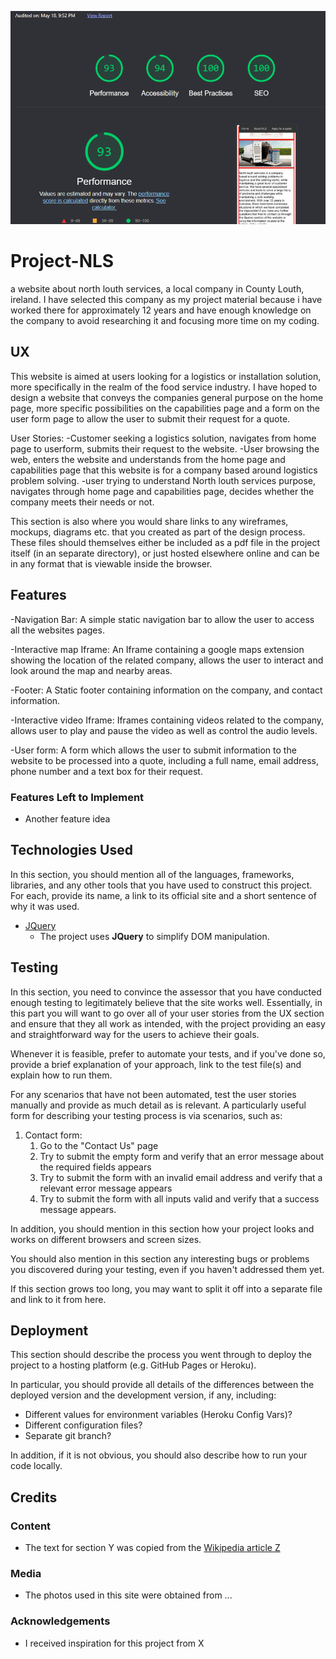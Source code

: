![NLS lighthouse test](media/lighthouse.PNG)
# Project-NLS
a website about north louth services, a local company in County Louth, ireland. 
I have selected this company as my project material because i have worked there for approximately 12 years and have enough knowledge on the company to avoid researching it and focusing more time on my coding. 

## UX
 
This website is aimed at users looking for a logistics or installation solution, more specifically in the realm of the food service industry. I have hoped to design a website that conveys the companies general purpose on the home page, more specific possibilities on the capabilities page and a form on the user form page to allow the user to submit their request for a quote.


User Stories: 
-Customer seeking a logistics solution, navigates from home page to userform, submits their request to the website.
-User browsing the web, enters the website and understands from the home page and capabilities page that this website is for a company based around logistics problem solving.
-user trying to understand North louth services purpose, navigates through home page and capabilities page, decides whether the company meets their needs or not. 

This section is also where you would share links to any wireframes, mockups, diagrams etc. that you created as part of the design process. These files should themselves either be included as a pdf file in the project itself (in an separate directory), or just hosted elsewhere online and can be in any format that is viewable inside the browser.

## Features

-Navigation Bar: A simple static navigation bar to allow the user to access all the websites pages. 

-Interactive map Iframe: An Iframe containing a google maps extension showing the location of the related company, allows the user to interact and look around the map and nearby areas. 

-Footer: A Static footer containing information on the company, and contact information. 

-Interactive video Iframe: Iframes containing videos related to the company, allows user to play and pause the video as well as control the audio levels. 

-User form: A form which allows the user to submit information to the website to be processed into a quote, including a full name, email address, phone number and a text box for their request. 
 

### Features Left to Implement
- Another feature idea

## Technologies Used

In this section, you should mention all of the languages, frameworks, libraries, and any other tools that you have used to construct this project. For each, provide its name, a link to its official site and a short sentence of why it was used.

- [JQuery](https://jquery.com)
    - The project uses **JQuery** to simplify DOM manipulation.


## Testing

In this section, you need to convince the assessor that you have conducted enough testing to legitimately believe that the site works well. Essentially, in this part you will want to go over all of your user stories from the UX section and ensure that they all work as intended, with the project providing an easy and straightforward way for the users to achieve their goals.

Whenever it is feasible, prefer to automate your tests, and if you've done so, provide a brief explanation of your approach, link to the test file(s) and explain how to run them.

For any scenarios that have not been automated, test the user stories manually and provide as much detail as is relevant. A particularly useful form for describing your testing process is via scenarios, such as:

1. Contact form:
    1. Go to the "Contact Us" page
    2. Try to submit the empty form and verify that an error message about the required fields appears
    3. Try to submit the form with an invalid email address and verify that a relevant error message appears
    4. Try to submit the form with all inputs valid and verify that a success message appears.

In addition, you should mention in this section how your project looks and works on different browsers and screen sizes.

You should also mention in this section any interesting bugs or problems you discovered during your testing, even if you haven't addressed them yet.

If this section grows too long, you may want to split it off into a separate file and link to it from here.

## Deployment

This section should describe the process you went through to deploy the project to a hosting platform (e.g. GitHub Pages or Heroku).

In particular, you should provide all details of the differences between the deployed version and the development version, if any, including:
- Different values for environment variables (Heroku Config Vars)?
- Different configuration files?
- Separate git branch?

In addition, if it is not obvious, you should also describe how to run your code locally.


## Credits

### Content
- The text for section Y was copied from the [Wikipedia article Z](https://en.wikipedia.org/wiki/Z)

### Media
- The photos used in this site were obtained from ...

### Acknowledgements

- I received inspiration for this project from X